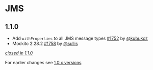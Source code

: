 # JMS

## 1.1.0

- Add `withProperties` to all JMS message types [#1752](https://github.com/akka/alpakka/issues/1752) by [@kubukoz](https://github.com/kubukoz)
- Mockito 2.28.2 [#1758](https://github.com/akka/alpakka/issues/1758) by [@sullis](https://github.com/sullis)

[*closed in 1.1.0*](https://github.com/akka/alpakka/issues?q=is%3Aclosed+milestone%3A1.1.0+label%3Ap%3Ajms)

For earlier changes see [1.0.x versions](../1.0.x/jms.md)
